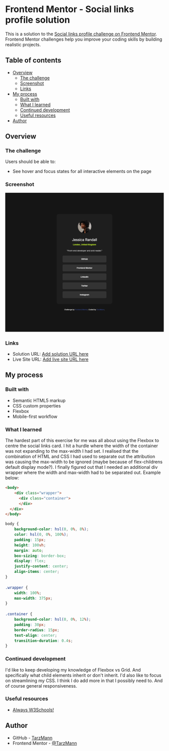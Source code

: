 # Frontend Mentor - Social links profile solution

This is a solution to the [Social links profile challenge on Frontend Mentor](https://www.frontendmentor.io/challenges/social-links-profile-UG32l9m6dQ). Frontend Mentor challenges help you improve your coding skills by building realistic projects. 

## Table of contents

- [Overview](#overview)
  - [The challenge](#the-challenge)
  - [Screenshot](#screenshot)
  - [Links](#links)
- [My process](#my-process)
  - [Built with](#built-with)
  - [What I learned](#what-i-learned)
  - [Continued development](#continued-development)
  - [Useful resources](#useful-resources)
- [Author](#author)

## Overview

### The challenge

Users should be able to:

- See hover and focus states for all interactive elements on the page

### Screenshot

![](./social-links-profile-screenshot.png)

### Links

- Solution URL: [Add solution URL here](https://your-solution-url.com)
- Live Site URL: [Add live site URL here](https://your-live-site-url.com)

## My process

### Built with

- Semantic HTML5 markup
- CSS custom properties
- Flexbox
- Mobile-first workflow

### What I learned

The hardest part of this exercise for me was all about using the Flexbox to centre the social links card. I hit a hurdle where the width of the container was not expanding to the max-width I had set. I realised that the combination of HTML and CSS I had used to separate out the attribution was causing the max-width to be ignored (maybe because of flex-childrens default display mode?). I finally figured out that I needed an additional div wrapper where the width and max-width had to be separated out. Example below:

```html
<body>
    <div class="wrapper">
      <div class="container">
      </div>
  </div>
</body>
```
```css
body {
    background-color: hsl(0, 0%, 8%);
    color: hsl(0, 0%, 100%);
    padding: 15px;
    height: 100vh;
    margin: auto;
    box-sizing: border-box;
    display: flex;
    justify-content: center;
    align-items: center;
}

.wrapper {
    width: 100%;
    max-width: 375px;
}

.container {
    background-color: hsl(0, 0%, 12%);
    padding: 30px;
    border-radius: 15px;  
    text-align: center;
    transition-duration: 0.4s;
}
```

### Continued development

I'd like to keep developing my knowledge of Flexbox vs Grid. And specifically what child elements inherit or don't inherit. I'd also like to focus on streamlining my CSS. I think I do add more in that I possibly need to. And of course general responsiveness.

### Useful resources

- [Always W3Schools!](https://www.w3schools.com/)

## Author

- GitHub - [TarzMann](https://github.com/TarzMann)
- Frontend Mentor - [@TarzMann](https://www.frontendmentor.io/profile/TarzMann)
